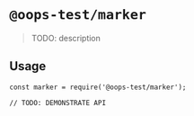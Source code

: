 # `@oops-test/marker`

> TODO: description

## Usage

```
const marker = require('@oops-test/marker');

// TODO: DEMONSTRATE API
```
